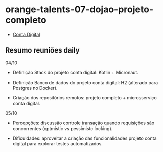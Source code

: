 # orange-talents-07-dojao-projeto-completo

- [Conta Digital](https://github.com/fernandosaraivazup/orange-talents-07-dojao-conta-digital)

## Resumo reuniões daily

04/10

- Definição Stack do projeto conta digital: Kotlin + Micronaut.

- Definição Banco de dados do projeto conta digital: H2 (alterado para Postgres no Docker).

- Criação dos repositórios remotos: projeto completo + microsserviço conta digital.

05/10

- Percepções: discussão controle transação quando requisições são concorrentes (optmistic vs pessimistc locking).

- Dificuldades: aproveitar a criação das funcionalidades projeto conta digital para explorar testes automatizados.
